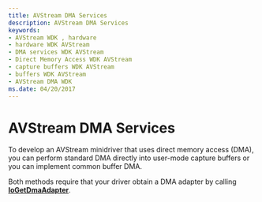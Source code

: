 ```yaml
---
title: AVStream DMA Services
description: AVStream DMA Services
keywords:
- AVStream WDK , hardware
- hardware WDK AVStream
- DMA services WDK AVStream
- Direct Memory Access WDK AVStream
- capture buffers WDK AVStream
- buffers WDK AVStream
- AVStream DMA WDK
ms.date: 04/20/2017
---
```


# AVStream DMA Services





To develop an AVStream minidriver that uses direct memory access (DMA), you can perform standard DMA directly into user-mode capture buffers or you can implement common buffer DMA.

Both methods require that your driver obtain a DMA adapter by calling [**IoGetDmaAdapter**](/windows-hardware/drivers/ddi/wdm/nf-wdm-iogetdmaadapter).

 

